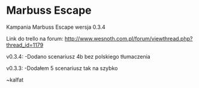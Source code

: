 # Marbuss Escape
Kampania Marbuss Escape wersja 0.3.4

Link do trello na forum:
http://www.wesnoth.com.pl/forum/viewthread.php?thread_id=1179

v0.3.4:
-Dodano scenariusz 4b bez polskiego tłumaczenia

v0.3.3:
-Dodałem 5 scenariusz tak na szybko






~kalfat

